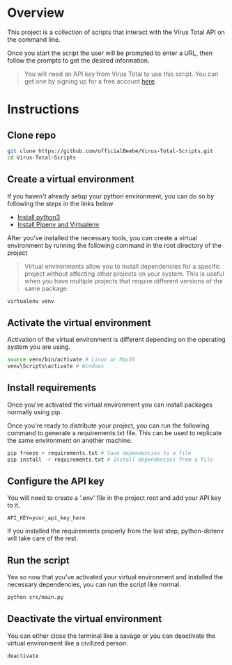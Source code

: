 # Overview

This project is a collection of scripts that interact with the Virus Total API on the command line.

Once you start the script the user will be prompted to enter a URL, then follow the prompts to get the desired
information.

> You will need an API key from Virus Total to use this script. You can get one by signing up for a free
> account [here](https://www.virustotal.com/gui/join-us).

# Instructions

## Clone repo

```bash
git clone https://github.com/officialBeebe/Virus-Total-Scripts.git
cd Virus-Total-Scripts
```

## Create a virtual environment

If you haven't already setup your python environment, you can do so by following the steps in the links below

- [Install python3](https://docs.python-guide.org/starting/installation/)
- [Install Pipenv and Virtualenv](https://docs.python-guide.org/dev/virtualenvs/#virtualenvironments-ref)

After you've installed the necessary tools, you can create a virtual environment by running the following command in the
root directory of the project

> Virtual environments allow you to install dependencies for a specific project without affecting other projects on your
> system. This is useful when you have multiple projects that require different versions of the same package.

```bash
virtualenv venv
```

## Activate the virtual environment

Activation of the virtual environment is different depending on the operating system you are using.

```bash
source venv/bin/activate # Linux or MacOS
venv\Scripts\activate # Windows
```

## Install requirements

Once you've activated the virtual environment you can install packages normally using pip.

Once you're ready to distribute your project, you can run the following command to generate a requirements.txt file.
This can be used to replicate the same environment on another machine.

```bash
pip freeze > requirements.txt # Save dependencies to a file
pip install -r requirements.txt # Install dependencies from a file
```

## Configure the API key

You will need to create a '.env' file in the project root and add your API key to it.

```plaintext
API_KEY=your_api_key_here
```

If you installed the requirements properly from the last step, python-dotenv will take care of the rest.

## Run the script

Yea so now that you've activated your virtual environment and installed the necessary dependencies, you can run the
script like normal.

```bash
python src/main.py
```

## Deactivate the virtual environment

You can either close the terminal like a savage or you can deactivate the virtual environment like a civilized person.

```bash
deactivate
```